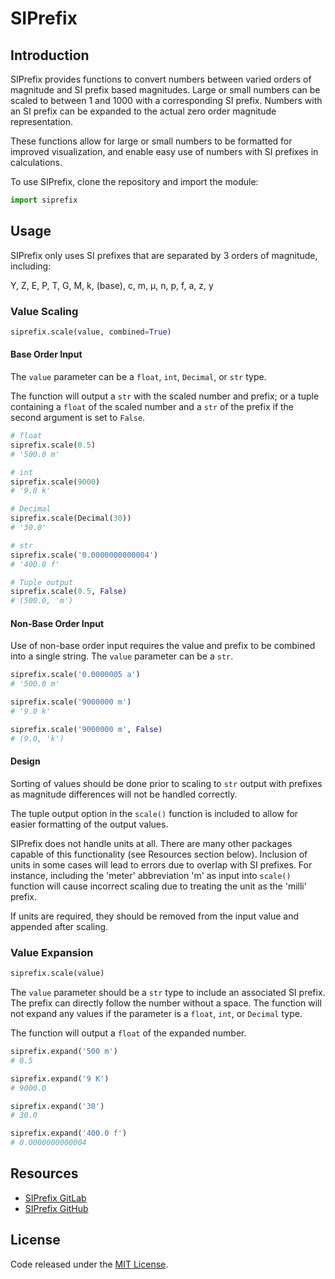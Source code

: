 # SIPrefix
## Introduction
SIPrefix provides functions to convert numbers between varied orders of magnitude and SI prefix based magnitudes. Large or small numbers can be scaled to between 1 and 1000 with a corresponding SI prefix. Numbers with an SI prefix can be expanded to the actual zero order magnitude representation.

These functions allow for large or small numbers to be formatted for improved visualization, and enable easy use of numbers with SI prefixes in calculations.

To use SIPrefix, clone the repository and import the module:
```python
import siprefix
```

## Usage
SIPrefix only uses SI prefixes that are separated by 3 orders of magnitude, including:

Y, Z, E, P, T, G, M, k, (base), c, m, µ, n, p, f, a, z, y

### Value Scaling
```python
siprefix.scale(value, combined=True)
```

#### Base Order Input
The `value` parameter can be a `float`, `int`, `Decimal`, or `str` type.

The function will output a `str` with the scaled number and prefix; or a tuple containing a `float` of the scaled number and a `str` of the prefix if the second argument is set to `False`.

```python
# float
siprefix.scale(0.5)
# '500.0 m'

# int
siprefix.scale(9000)
# '9.0 k'

# Decimal
siprefix.scale(Decimal(30))
# '30.0'

# str
siprefix.scale('0.0000000000004')
# '400.0 f'

# Tuple output
siprefix.scale(0.5, False)
# (500.0, 'm')
```

#### Non-Base Order Input
Use of non-base order input requires the value and prefix to be combined into a single string.
The `value` parameter can be a `str`.

```python
siprefix.scale('0.0000005 a')
# '500.0 m'

siprefix.scale('9000000 m')
# '9.0 k'

siprefix.scale('9000000 m', False)
# (9.0, 'k')
```

#### Design
Sorting of values should be done prior to scaling to `str` output with prefixes as magnitude differences will not be handled correctly.

The tuple output option in the `scale()` function is included to allow for easier formatting of the output values.

SIPrefix does not handle units at all. There are many other packages capable of this functionality (see Resources section below). Inclusion of units in some cases will lead to errors due to overlap with SI prefixes. For instance, including the 'meter' abbreviation 'm' as input into `scale()` function will cause incorrect scaling due to treating the unit as the 'milli' prefix.

If units are required, they should be removed from the input value and appended after scaling.

### Value Expansion
```python
siprefix.scale(value)
```

The `value` parameter should be a `str` type to include an associated SI prefix. The prefix can directly follow the number without a space. The function will not expand any values if the parameter is a `float`, `int`, or `Decimal` type.

The function will output a `float` of the expanded number.

```python
siprefix.expand('500 m')
# 0.5

siprefix.expand('9 K')
# 9000.0

siprefix.expand('30')
# 30.0

siprefix.expand('400.0 f')
# 0.0000000000004
```

## Resources
- [SIPrefix GitLab](https://gitlab.com/varjas/siprefix)
- [SIPrefix GitHub](https://www.github.com)

## License
Code released under the [MIT License](LICENSE.md).

